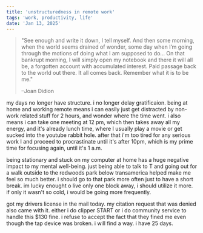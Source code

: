```yaml
---
title: 'unstructuredness in remote work'
tags: 'work, productivity, life'
date: 'Jan 13, 2025'
---
```


> "See enough and write it down, I tell myself. And then some morning, when the world seems drained of wonder, some day when I’m going through the motions of doing what I am supposed to do… On that bankrupt morning, I will simply open my notebook and there it will all be, a forgotten account with accumulated interest. Paid passage back to the world out there. It all comes back. Remember what it is to be me."
>
> –Joan Didion

my days no longer have structure. i no longer delay gratificaion. being at home and working remote means i can easily just get distracted by non-work related stuff for 2 hours, and wonder where the time went. i also means i can take one meeting at 12 pm, which then takes away all my energy, and it's already lunch time, where I usually play a movie or get sucked into the youtube rabbit hole. after that i'm too tired for any serious work I and proceed to procrastinate until it's after 10pm, which is my prime time for focusing again, until it's 1 a.m.

being stationary and stuck on my computer at home has a huge negative impact to my mental well-being. just being able to talk to T and going out for a walk outside to the redwoods park below transamerica helped make me feel so much better. i should go to that park more often just to have a short break. im lucky enought o live only one block away, i should utilize it more. if only it wasn't so cold, i would be going more frequently.

got my drivers license in the mail today. my citation request that was denied also came with it. either i do clipper START or i do community service to handle this $130 fine. i refuse to accept the fact that they fined me even though the tap device was broken. i will find a way. i have 25 days.
